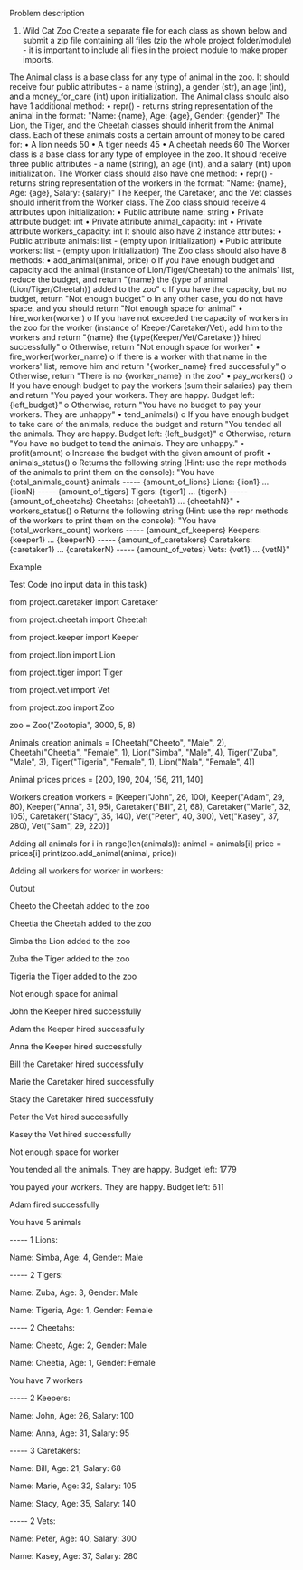 Problem description

   1.	Wild Cat Zoo
Create a separate file for each class as shown below and submit a zip file containing all files (zip the whole project folder/module) - it is important to include all files in the project module to make proper imports.


The Animal class is a base class for any type of animal in the zoo. It should receive four public attributes - a name (string), a gender (str), an age (int), and a money_for_care (int) upon initialization. The Animal class should also have 1 additional method: • repr() - returns string representation of the animal in the format: "Name: {name}, Age: {age}, Gender: {gender}" The Lion, the Tiger, and the Cheetah classes should inherit from the Animal class. Each of these animals costs a certain amount of money to be cared for: • A lion needs 50 • A tiger needs 45 • A cheetah needs 60 The Worker class is a base class for any type of employee in the zoo. It should receive three public attributes - a name (string), an age (int), and a salary (int) upon initialization. The Worker class should also have one method: • repr() - returns string representation of the workers in the format: "Name: {name}, Age: {age}, Salary: {salary}" The Keeper, the Caretaker, and the Vet classes should inherit from the Worker class. The Zoo class should receive 4 attributes upon initialization: • Public attribute name: string • Private attribute budget: int • Private attribute animal_capacity: int • Private attribute workers_capacity: int It should also have 2 instance attributes: • Public attribute animals: list - (empty upon initialization) • Public attribute workers: list - (empty upon initialization) The Zoo class should also have 8 methods: • add_animal(animal, price) o If you have enough budget and capacity add the animal (instance of Lion/Tiger/Cheetah) to the animals' list, reduce the budget, and return "{name} the {type of animal (Lion/Tiger/Cheetah)} added to the zoo" o If you have the capacity, but no budget, return "Not enough budget" o In any other case, you do not have space, and you should return "Not enough space for animal" • hire_worker(worker) o If you have not exceeded the capacity of workers in the zoo for the worker (instance of Keeper/Caretaker/Vet), add him to the workers and return "{name} the {type(Keeper/Vet/Caretaker)} hired successfully" o Otherwise, return "Not enough space for worker" • fire_worker(worker_name) o If there is a worker with that name in the workers' list, remove him and return "{worker_name} fired successfully" o Otherwise, return "There is no {worker_name} in the zoo" • pay_workers() o If you have enough budget to pay the workers (sum their salaries) pay them and return "You payed your workers. They are happy. Budget left: {left_budget}" o Otherwise, return "You have no budget to pay your workers. They are unhappy" • tend_animals() o If you have enough budget to take care of the animals, reduce the budget and return "You tended all the animals. They are happy. Budget left: {left_budget}" o Otherwise, return "You have no budget to tend the animals. They are unhappy." • profit(amount) o Increase the budget with the given amount of profit • animals_status() o Returns the following string (Hint: use the repr methods of the animals to print them on the console): "You have {total_animals_count} animals ----- {amount_of_lions} Lions: {lion1} … {lionN} ----- {amount_of_tigers} Tigers: {tiger1} … {tigerN} ----- {amount_of_cheetahs} Cheetahs: {cheetah1} … {cheetahN}" • workers_status() o Returns the following string (Hint: use the repr methods of the workers to print them on the console): "You have {total_workers_count} workers ----- {amount_of_keepers} Keepers: {keeper1} … {keeperN} ----- {amount_of_caretakers} Caretakers: {caretaker1} … {caretakerN} ----- {amount_of_vetes} Vets: {vet1} … {vetN}"

Example

Test Code (no input data in this task)

from project.caretaker import Caretaker

from project.cheetah import Cheetah

from project.keeper import Keeper

from project.lion import Lion

from project.tiger import Tiger

from project.vet import Vet

from project.zoo import Zoo

zoo = Zoo("Zootopia", 3000, 5, 8)

Animals creation
animals = [Cheetah("Cheeto", "Male", 2), Cheetah("Cheetia", "Female", 1), Lion("Simba", "Male", 4), Tiger("Zuba", "Male", 3), Tiger("Tigeria", "Female", 1), Lion("Nala", "Female", 4)]

Animal prices
prices = [200, 190, 204, 156, 211, 140]

Workers creation
workers = [Keeper("John", 26, 100), Keeper("Adam", 29, 80), Keeper("Anna", 31, 95), Caretaker("Bill", 21, 68), Caretaker("Marie", 32, 105), Caretaker("Stacy", 35, 140), Vet("Peter", 40, 300), Vet("Kasey", 37, 280), Vet("Sam", 29, 220)]

Adding all animals
for i in range(len(animals)): animal = animals[i] price = prices[i] print(zoo.add_animal(animal, price))

Adding all workers
for worker in workers:

Output

Cheeto the Cheetah added to the zoo

Cheetia the Cheetah added to the zoo

Simba the Lion added to the zoo

Zuba the Tiger added to the zoo

Tigeria the Tiger added to the zoo

Not enough space for animal

John the Keeper hired successfully

Adam the Keeper hired successfully

Anna the Keeper hired successfully

Bill the Caretaker hired successfully

Marie the Caretaker hired successfully

Stacy the Caretaker hired successfully

Peter the Vet hired successfully

Kasey the Vet hired successfully

Not enough space for worker

You tended all the animals. They are happy. Budget left: 1779

You payed your workers. They are happy. Budget left: 611

Adam fired successfully

You have 5 animals

----- 1 Lions:

Name: Simba, Age: 4, Gender: Male

----- 2 Tigers:

Name: Zuba, Age: 3, Gender: Male

Name: Tigeria, Age: 1, Gender: Female

----- 2 Cheetahs:

Name: Cheeto, Age: 2, Gender: Male

Name: Cheetia, Age: 1, Gender: Female

You have 7 workers

----- 2 Keepers:

Name: John, Age: 26, Salary: 100

Name: Anna, Age: 31, Salary: 95

----- 3 Caretakers:

Name: Bill, Age: 21, Salary: 68

Name: Marie, Age: 32, Salary: 105

Name: Stacy, Age: 35, Salary: 140

----- 2 Vets:

Name: Peter, Age: 40, Salary: 300

Name: Kasey, Age: 37, Salary: 280
